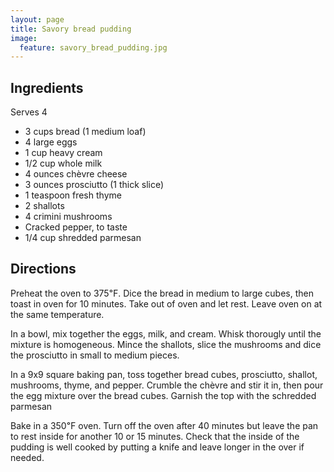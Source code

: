 ```yaml
---
layout: page
title: Savory bread pudding
image:
  feature: savory_bread_pudding.jpg
---
```


Ingredients
-----------

Serves 4

- 3 cups bread (1 medium loaf)
- 4 large eggs
- 1 cup heavy cream
- 1/2 cup whole milk
- 4 ounces chèvre cheese
- 3 ounces prosciutto (1 thick slice)
- 1 teaspoon fresh thyme
- 2 shallots
- 4 crimini mushrooms
- Cracked pepper, to taste
- 1/4 cup shredded parmesan

Directions
----------

Preheat the oven to 375℉. Dice the bread in medium to large cubes, then toast in oven for 10 minutes. Take out of oven and let rest. Leave oven on at the same temperature.

In a bowl, mix together the eggs, milk, and cream. Whisk thorougly until the mixture is homogeneous. Mince the shallots, slice the mushrooms and dice the prosciutto in small to medium pieces.

In a 9x9 square baking pan, toss together bread cubes, prosciutto, shallot, mushrooms, thyme, and pepper. Crumble the chèvre and stir it in, then pour the egg mixture over the bread cubes. Garnish the top with the schredded parmesan

Bake in a 350℉ oven. Turn off the oven after 40 minutes but leave the pan to rest inside for another 10 or 15 minutes. Check that the inside of the pudding is well cooked by putting a knife and leave longer in the over if needed.


